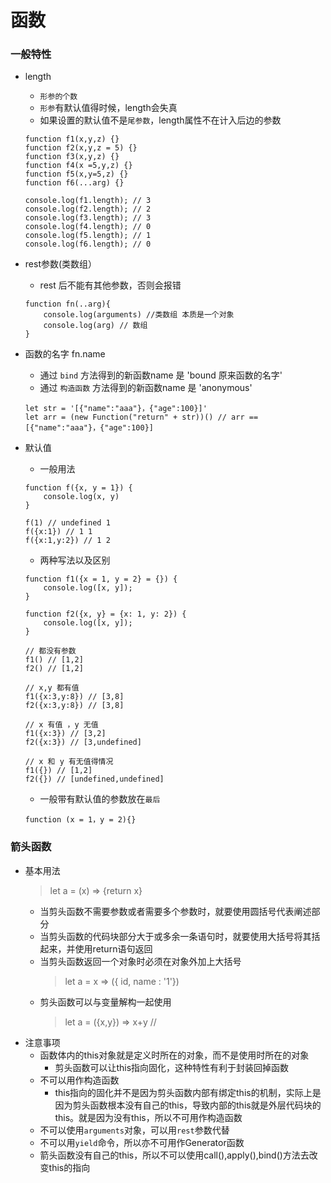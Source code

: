 # 函数
### 一般特性
* length
    * `形参的个数`
    * `形参`有默认值得时候，length会失真
    * 如果设置的默认值不是`尾参数`，length属性不在计入后边的参数
    ```
    function f1(x,y,z) {}
    function f2(x,y,z = 5) {}
    function f3(x,y,z) {}
    function f4(x =5,y,z) {}
    function f5(x,y=5,z) {}
    function f6(...arg) {}

    console.log(f1.length); // 3
    console.log(f2.length); // 2
    console.log(f3.length); // 3
    console.log(f4.length); // 0
    console.log(f5.length); // 1
    console.log(f6.length); // 0
    ```

* rest参数(类数组）
    * rest 后不能有其他参数，否则会报错
    ```
    function fn(..arg){
        console.log(arguments) //类数组 本质是一个对象
        console.log(arg) // 数组
    }
    ```

* 函数的名字 fn.name
    * 通过 `bind` 方法得到的新函数name 是 'bound 原来函数的名字'
    * 通过 `构造函数` 方法得到的新函数name 是 'anonymous'
    ```
    let str = '[{"name":"aaa"}，{"age":100}]'
    let arr = (new Function("return" + str))() // arr == [{"name":"aaa"}，{"age":100}]
    ```

* 默认值
    * 一般用法
    ```
    function f({x, y = 1}) {
        console.log(x, y)
    }

    f(1) // undefined 1
    f({x:1}) // 1 1
    f({x:1,y:2}) // 1 2
    ```
    * 两种写法以及区别
    ```
    function f1({x = 1, y = 2} = {}) {
        console.log([x, y]);
    }

    function f2({x, y} = {x: 1, y: 2}) {
        console.log([x, y]);
    }

    // 都没有参数
    f1() // [1,2]
    f2() // [1,2]

    // x,y 都有值
    f1({x:3,y:8}) // [3,8]
    f2({x:3,y:8}) // [3,8]

    // x 有值 ，y 无值
    f1({x:3}) // [3,2]
    f2({x:3}) // [3,undefined]

    // x 和 y 有无值得情况
    f1({}) // [1,2]
    f2({}) // [undefined,undefined]
    ```

    * 一般带有默认值的参数放在`最后`
    ```
    function (x = 1，y = 2){}
    ```
### 箭头函数
* 基本用法
    > let a = (x) => {return x}
    * 当剪头函数不需要参数或者需要多个参数时，就要使用圆括号代表阐述部分
    * 当剪头函数的代码块部分大于或多余一条语句时，就要使用大括号将其括起来，并使用return语句返回
    * 当剪头函数返回一个对象时必须在对象外加上大括号
        >  let a = x => ({ id, name : '1'})
    * 剪头函数可以与变量解构一起使用
        > let a = ({x,y}) => x+y //
* 注意事项
    * 函数体内的this对象就是定义时所在的对象，而不是使用时所在的对象
        * 剪头函数可以让this指向固化，这种特性有利于封装回掉函数
    * 不可以用作构造函数
        * this指向的固化并不是因为剪头函数内部有绑定this的机制，实际上是因为剪头函数根本没有自己的this，导致内部的this就是外层代码块的this。就是因为没有this，所以不可用作构造函数
    * 不可以使用`arguments`对象，可以用`rest`参数代替
    * 不可以用`yield`命令，所以亦不可用作Generator函数
    * 箭头函数没有自己的this，所以不可以使用call(),apply(),bind()方法去改变this的指向
